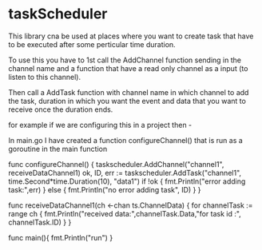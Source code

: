 # taskScheduler

This library cna be used at places where you want to create task that have to be executed after some perticular time duration.

To use this you have to 1st call the AddChannel function sending in the channel name and a function that have a read only channel as a input (to listen to this channel).

Then call a AddTask function with channel name in which channel to add the task, duration in which you want the event and data that you want to receive once the duration ends.

for example if we are configuring this in a project then -

In main.go I have created a function configureChannel() that is run as a goroutine in the main function 

func configureChannel() {
	taskscheduler.AddChannel("channel1", receiveDataChannel1)
	ok, ID, err := taskscheduler.AddTask("channel1", time.Second*time.Duration(10), "data1")
	if !ok {
		fmt.Println("error adding task:",err)
	} else {
		fmt.Println("no error adding task", ID)
	}
}

func receiveDataChannel1(ch <-chan ts.ChannelData) {
	for channelTask := range ch {
		fmt.Println("received data:",channelTask.Data,"for task id :", channelTask.ID)
	}
}

func main(){
    fmt.Println("run")
}